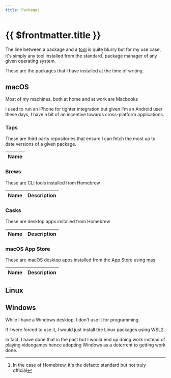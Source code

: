 ```yaml
---
title: Packages
---
```


# {{ $frontmatter.title }}

<script setup>
import { data } from '../.vitepress/chezmoi.data.js'
</script>

The line between a package and a [tool](./tools.md) is quite blurry but for my use case, it's simply any tool installed from the standard[^standard] package manager of any given operating system.

These are the packages that I have installed at the time of writing.

## macOS

Most of my machines, both at home and at work are Macbooks

I used to run an iPhone for tighter integration but given I'm an Android user these days, I have a bit of an incentive towards cross-platform applications.

### Taps

These are third party repositories that ensure I can fetch the most up to date versions of a given package.

<table>
  <thead>
    <tr>
      <th>Name</th>
    </tr>
  </thead>
  <tbody>
    <template v-for="entry in data.packages.darwin.taps">
      <tr>
        <td v-if="typeof(entry.url) !== 'undefined'">
          <a href="{{ entry.url }}">{{ entry.name !== undefined ? entry.name : entry.ref }}</a>
        </td>
        <td v-else>
          {{ entry.name !== undefined ? entry.name : entry.ref }}
        </td>
      </tr>
    </template>
  </tbody>
</table>

### Brews

These are CLI tools installed from Homebrew

<table>
  <thead>
    <tr>
      <th>Name</th>
      <th>Description</th>
    </tr>
  </thead>
  <tbody>
    <template v-for="entry in data.packages.darwin.brews">
      <tr>
        <td v-if="typeof(entry.url) !== 'undefined'">
          <a href="{{ entry.url }}">{{ entry.name !== undefined ? entry.name : entry.ref }}</a>
        </td>
        <td v-else>
          {{ entry.name !== undefined ? entry.name : entry.ref }}
        </td>
        <td>{{ entry.description !== undefined ? entry.description : 'N/A' }}</td>
      </tr>
    </template>
  </tbody>
</table>

### Casks

These are desktop apps installed from Homebrew

<table>
  <thead>
    <tr>
      <th>Name</th>
      <th>Description</th>
    </tr>
  </thead>
  <tbody>
    <template v-for="entry in data.packages.darwin.casks">
      <tr>
        <td v-if="typeof(entry.url) !== 'undefined'">
          <a href="{{ entry.url }}">{{ entry.name !== undefined ? entry.name : entry.ref }}</a>
        </td>
        <td v-else>
          {{ entry.name !== undefined ? entry.name : entry.ref }}
        </td>
        <td>{{ entry.description !== undefined ? entry.description : 'N/A' }}</td>
      </tr>
    </template>
  </tbody>
</table>

### macOS App Store

These are macOS desktop apps installed from the App Store using [mas](#)

<table>
  <thead>
    <tr>
      <th>Name</th>
      <th>Description</th>
    </tr>
  </thead>
  <tbody>
    <template v-for="entry in data.packages.darwin.mas">
      <tr>
        <td>
          <a v-bind:href="'https://apps.apple.com/app/id' + entry.ref">
            {{ entry.name !== undefined ? entry.name : entry.ref }}
          </a>
        </td>
        <td>{{ entry.description !== undefined ? entry.description : 'N/A' }}</td>
      </tr>
    </template>
  </tbody>
</table>

## Linux

[^standard]: In the case of Homebrew, it's the defacto standard but not truly official

## Windows

While I have a Windows desktop, I don't use it for programming.

If I were forced to use it, I would just install the Linux packages using WSL2.

In fact, I have done that in the past but I would end up doing work instead of playing videogames hence adopting Windows as a deterrent to getting work done.